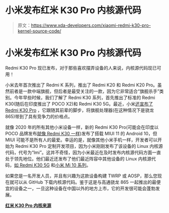 # 小米发布红米 K30 Pro 内核源代码

> 原文：<https://www.xda-developers.com/xiaomi-redmi-k30-pro-kernel-source-code/>

# 小米发布红米 K30 Pro 内核源代码

Redmi K30 Pro 现已发布，对于那些喜欢摆弄设备的人来说，内核源代码现已可用！

小米去年首次推出了 Redmi K 系列，推出了 Redmi K20 和 Redmi K20 Pro。虽然前者是一款中端旗舰，但后者是最受关注的一款，因为它非常适合“旗舰杀手”类别。今年早些时候，我们了解了 Redmi K30 系列，首先推出了标准的 Redmi K30(随后在印度推出了 POCO X2)和 Redmi K30 5G。最近，小米[还宣布了 Redmi K30 Pro](https://www.xda-developers.com/xiaomi-redmi-k30-pro-notchless-pop-up-camera-design-snapdragon-865-china-launch/) ，它跟随其前辈的脚步，将旗舰处理器(在这种情况下是骁龙 865)带到了具有竞争力的价格点。

就像 2020 年的所有其他小米设备一样，新的 Redmi K30 Pro(可能会在印度以 POCO 品牌发布[就像 Redmi K30 一样](https://www.xda-developers.com/miui-camera-redmi-k30-pro-india-poco-brand/))发布了搭载 MIUI 11 的 Android 10，但 MIUI 可能不是所有人的最爱。幸运的是，就像其他小米手机一样，开发者可以开始为 Redmi K30 Pro 定制开发项目，因为小米刚刚发布了该设备的 Linux 内核源代码，代号为“lmi”。这并不奇怪，因为小米最近在及时发布内核源代码方面一直处于领先地位。他们最近还发布了他们最近阵容中其他设备的 Linux 内核源代码，[如 Redmi K30 5G](https://www.xda-developers.com/xiaomi-releases-redmi-k30-5g-kernel-source-code/) 和[小米 Mi 10 系列](https://www.xda-developers.com/xiaomi-mi-10-kernel-source-code/)。

如果您是一名开发人员，并且有兴趣为这款设备构建 TWRP 或 AOSP，那么您现在就可以从 GitHub 下载内核源代码。鉴于这是与高通骁龙 865 一起推出的最便宜的设备之一，一旦这种设备在中国以外的地方上市，它的开发很可能会蓬勃发展。

**[红米 K30 Pro 内核来源](https://github.com/MiCode/Xiaomi_Kernel_OpenSource/tree/lmi-q-oss)**